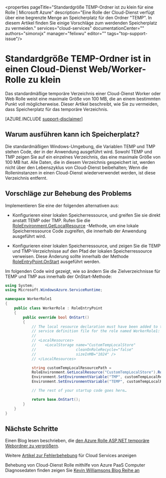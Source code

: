 <properties
   pageTitle="Standardgröße TEMP-Ordner ist zu klein für eine Rolle | Microsoft Azure"
   description="Eine Rolle der Cloud-Dienst verfügt über eine begrenzte Menge an Speicherplatz für den Ordner "TEMP". In diesem Artikel finden Sie einige Vorschläge zum werdenden Speicherplatz zu vermeiden."
   services="cloud-services"
   documentationCenter=""
   authors="simonxjx"
   manager="felixwu"
   editor=""
   tags="top-support-issue"/>
<tags
   ms.service="cloud-services"
   ms.devlang="na"
   ms.topic="article"
   ms.tgt_pltfrm="na"
   ms.workload="tbd"
   ms.date="10/12/2016"
   ms.author="v-six" />

# <a name="default-temp-folder-size-is-too-small-on-a-cloud-service-webworker-role"></a>Standardgröße TEMP-Ordner ist in einen Cloud-Dienst Web/Worker-Rolle zu klein

Das standardmäßige temporäre Verzeichnis einer Cloud-Dienst Worker oder Web Rolle weist eine maximale Größe von 100 MB, die an einem bestimmten Punkt voll möglicherweise. Dieser Artikel beschreibt, wie Sie zu vermeiden, dass Speicherplatz für das temporäre Verzeichnis.

[AZURE.INCLUDE [support-disclaimer](../../includes/support-disclaimer.md)]

## <a name="why-do-i-run-out-of-space"></a>Warum ausführen kann ich Speicherplatz?

Die standardmäßigen Windows-Umgebung, die Variablen TEMP und TMP stehen Code, der in der Anwendung ausgeführt wird. Sowohl TEMP und TMP zeigen Sie auf ein einzelnes Verzeichnis, das eine maximale Größe von 100 MB hat. Alle Daten, die in diesem Verzeichnis gespeichert ist, werden nicht über den Lebenszyklus von Cloud-Dienst beibehalten; Wenn die Rolleninstanzen in einen Cloud-Dienst wiederverwendet werden, ist diese Verzeichnis entfernt.

## <a name="suggestion-to-fix-the-problem"></a>Vorschläge zur Behebung des Problems

Implementieren Sie eine der folgenden alternativen aus:

- Konfigurieren einer lokalen Speicherressource, und greifen Sie sie direkt anstatt TEMP oder TMP. Rufen Sie die [RoleEnvironment.GetLocalResource](https://msdn.microsoft.com/library/microsoft.windowsazure.serviceruntime.roleenvironment.getlocalresource.aspx) -Methode, um eine lokale Speicherressource Code zugreifen, die innerhalb der Anwendung ausgeführt wird. 

- Konfigurieren einer lokalen Speicherressource, und zeigen Sie die TEMP und TMP-Verzeichnisse auf den Pfad der lokalen Speicherressource verweisen. Diese Änderung sollte innerhalb der Methode [RoleEntryPoint.OnStart](https://msdn.microsoft.com/library/microsoft.windowsazure.serviceruntime.roleentrypoint.onstart.aspx) ausgeführt werden.

Im folgenden Code wird gezeigt, wie so ändern Sie die Zielverzeichnisse für TEMP und TMP aus innerhalb der OnStart-Methode:


```csharp
using System;
using Microsoft.WindowsAzure.ServiceRuntime;

namespace WorkerRole1
{
    public class WorkerRole : RoleEntryPoint
    {
        public override bool OnStart()
        {
            // The local resource declaration must have been added to the
            // service definition file for the role named WorkerRole1:
            //
            // <LocalResources>
            //    <LocalStorage name="CustomTempLocalStore"
            //                  cleanOnRoleRecycle="false"
            //                  sizeInMB="1024" />
            // </LocalResources>

            string customTempLocalResourcePath =
            RoleEnvironment.GetLocalResource("CustomTempLocalStore").RootPath;
            Environment.SetEnvironmentVariable("TMP", customTempLocalResourcePath);
            Environment.SetEnvironmentVariable("TEMP", customTempLocalResourcePath);

            // The rest of your startup code goes here…

            return base.OnStart();
        }
    }
}
```

## <a name="next-steps"></a>Nächste Schritte

Einen Blog lesen beschrieben, die [den Azure Rolle ASP.NET temporäre Webordner zu vergrößern](http://blogs.msdn.com/b/kwill/archive/2011/07/18/how-to-increase-the-size-of-the-windows-azure-web-role-asp-net-temporary-folder.aspx).

Weitere [Artikel zur Fehlerbehebung](/?tag=top-support-issue&product=cloud-services) für Cloud Services anzeigen

Behebung von Cloud-Dienst Rolle mithilfe von Azure PaaS Computer Diagnosedaten finden zeigen Sie [Kevin Williamsons Blog Reihe an](http://blogs.msdn.com/b/kwill/archive/2013/08/09/windows-azure-paas-compute-diagnostics-data.aspx)
